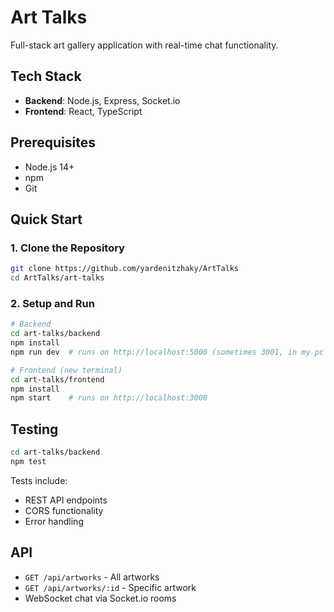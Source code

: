 # Art Talks

Full-stack art gallery application with real-time chat functionality.

## Tech Stack

- **Backend**: Node.js, Express, Socket.io
- **Frontend**: React, TypeScript

## Prerequisites

- Node.js 14+
- npm
- Git

## Quick Start

### 1. Clone the Repository

```bash
git clone https://github.com/yardenitzhaky/ArtTalks
cd ArtTalks/art-talks
```

### 2. Setup and Run

```bash
# Backend
cd art-talks/backend
npm install
npm run dev  # runs on http://localhost:5000 (sometimes 3001, in my pc 5000 occupied)

# Frontend (new terminal)
cd art-talks/frontend
npm install
npm start    # runs on http://localhost:3000
```

## Testing

```bash
cd art-talks/backend
npm test
```
Tests include:
- REST API endpoints
- CORS functionality
- Error handling

## API
- `GET /api/artworks` - All artworks
- `GET /api/artworks/:id` - Specific artwork
- WebSocket chat via Socket.io rooms